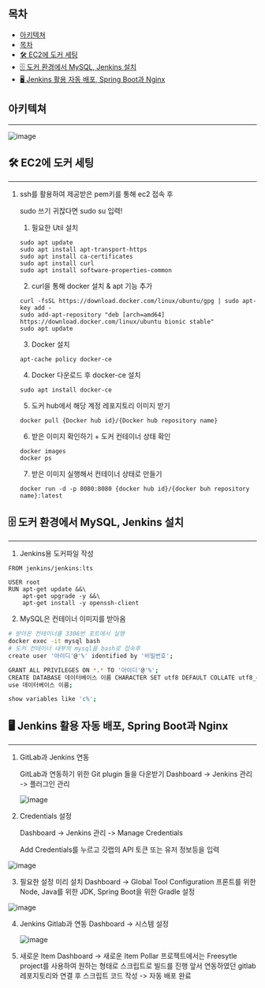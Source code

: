 ## 목차

- [아키텍쳐](#아키텍쳐)
- [목차](#목차)
- [🛠 EC2에 도커 세팅](#-ec에-도커-세팅)
- [🗄 도커 환경에서 MySQL, Jenkins 설치](#-도커-환경에서-mysql,-jenkins-설치)
- [🖥 Jenkins 활용 자동 배포, Spring Boot과 Nginx](#-jenkins-활용-자동-배포,-spring-boot과-nginx)

## 아키텍쳐

---

![image](https://user-images.githubusercontent.com/52435869/162628062-efbbfc70-bec1-44b1-b2e3-8a03adb23fca.png)

## 🛠 EC2에 도커 세팅

---

1. ssh를 활용하여 제공받은 pem키를 통해 ec2 접속 후

   sudo 쓰기 귀찮다면 sudo su 입력!

   1. 필요한 Util 설치

   ```
   sudo apt update
   sudo apt install apt-transport-https
   sudo apt install ca-certificates
   sudo apt install curl
   sudo apt install software-properties-common
   ```

   2. curl을 통해 docker 설치 & apt 기능 추가

   ```
   curl -fsSL https://download.docker.com/linux/ubuntu/gpg | sudo apt-key add -
   sudo add-apt-repository "deb [arch=amd64] https://download.docker.com/linux/ubuntu bionic stable"
   sudo apt update
   ```

   3. Docker 설치

   ```
   apt-cache policy docker-ce
   ```

   4. Docker 다운로드 후 docker-ce 설치

   ```
   sudo apt install docker-ce
   ```

   5. 도커 hub에서 해당 계정 레포지토리 이미지 받기

   ```
   docker pull {Docker hub id}/{Docker hub repository name}
   ```

   6. 받은 이미지 확인하기 + 도커 컨테이너 상태 확인

   ```
   docker images
   docker ps
   ```

   7. 받은 이미지 실행해서 컨테이너 상태로 만들기

   ```
   docker run -d -p 8080:8080 {docker hub id}/{docker buh repository name}:latest
   ```

## 🗄 도커 환경에서 MySQL, Jenkins 설치

---

1. Jenkins용 도커파일 작성

```
FROM jenkins/jenkins:lts

USER root
RUN apt-get update &&\
    apt-get upgrade -y &&\
    apt-get install -y openssh-client
```

2. MySQL은 컨테이너 이미지를 받아옴

```bash
# 받아온 컨테이너를 3306번 포트에서 실행
docker exec -it mysql bash
# 도커 컨테이너 내부의 mysql을 bash로 접속후
create user '아이디'@'%' identified by '비밀번호';

GRANT ALL PRIVILEGES ON *.* TO '아이디'@'%';
CREATE DATABASE 데이터베이스 이름 CHARACTER SET utf8 DEFAULT COLLATE utf8_general_ci;
use 데이터베이스 이름;

show variables like 'c%';
```

## 🖥 Jenkins 활용 자동 배포, Spring Boot과 Nginx

---

1. GitLab과 Jenkins 연동

   GitLab과 연동하기 위한 Git plugin 들을 다운받기
   Dashboard -> Jenkins 관리 -> 플러그인 관리

   ![image](https://user-images.githubusercontent.com/52435869/162628079-bb003ea2-bc90-4ef0-b9a0-baf644226ee7.png)

2. Credentials 설정

   Dashboard -> Jenkins 관리 -> Manage Credentials

   Add Credentials를 누르고 깃랩의 API 토큰 또는 유저 정보등을 입력

  ![image](https://user-images.githubusercontent.com/52435869/162628083-b9dd527e-ab30-4de8-9c52-9308d33f2fee.png)

3. 필요한 설정 미리 설치
   Dashboard -> Global Tool Configuration
   프론트를 위한 Node, Java를 위한 JDK, Spring Boot을 위한 Gradle 설정

  ![image](https://user-images.githubusercontent.com/52435869/162628089-596fb061-4d74-4daf-96e9-80279e612f5b.png)

4. Jenkins Gitlab과 연동
   Dashboard -> 시스템 설정

   ![image](https://user-images.githubusercontent.com/52435869/162628096-7dd74c2d-0e82-410d-90e7-94e9d2d1eb62.png)

5. 새로운 Item
   Dashboard -> 새로운 Item
   Pollar 프로젝트에서는 Freesytle project를 사용하여 원하는 형태로 스크립트로 빌드를 진행
   앞서 연동하였던 gitlab 레포지토리와 연결 후 스크립트 코드 작성 -> 자동 배포 완료
